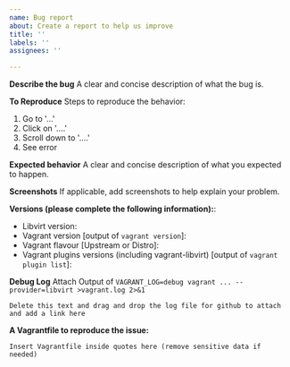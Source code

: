 ```yaml
---
name: Bug report
about: Create a report to help us improve
title: ''
labels: ''
assignees: ''

---
```


**Describe the bug**
A clear and concise description of what the bug is.

**To Reproduce**
Steps to reproduce the behavior:
1. Go to '...'
2. Click on '....'
3. Scroll down to '....'
4. See error

**Expected behavior**
A clear and concise description of what you expected to happen.

**Screenshots**
If applicable, add screenshots to help explain your problem.

**Versions (please complete the following information):**:
- Libvirt version:
- Vagrant version [output of `vagrant version`]:
- Vagrant flavour [Upstream or Distro]: 
- Vagrant plugins versions (including vagrant-libvirt) [output of `vagrant plugin list`]:

**Debug Log**
Attach Output of `VAGRANT_LOG=debug vagrant ... --provider=libvirt >vagrant.log 2>&1`
```
Delete this text and drag and drop the log file for github to attach and add a link here
```

**A Vagrantfile to reproduce the issue:**
```
Insert Vagrantfile inside quotes here (remove sensitive data if needed)
```
